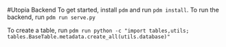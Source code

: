 #Utopia Backend
To get started, install `pdm` and run `pdm install`. To run the backend, run `pdm run serve.py`

To create a table, run `pdm run python -c "import tables,utils; tables.BaseTable.metadata.create_all(utils.database)"`
